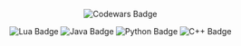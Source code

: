 
<p align="center">
  <img src="https://www.codewars.com/users/Luk3-b/badges/large" alt="Codewars Badge"/>
</p>

<p align="center">
  <img src="https://img.shields.io/badge/Lua-000080?logo=lua&logoColor=white&style=for-the-badge" alt="Lua Badge"/>
  <img src="https://img.shields.io/badge/Java-ED8B00?logo=openjdk&logoColor=white&style=for-the-badge" alt="Java Badge"/>
  <img src="https://img.shields.io/badge/Python-3776AB?logo=python&logoColor=white&style=for-the-badge" alt="Python Badge"/>
  <img src="https://img.shields.io/badge/C++-00599C?logo=c%2b%2b&logoColor=white&style=for-the-badge" alt="C++ Badge"/>
</p>
